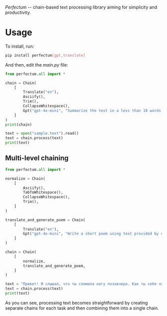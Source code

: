 _Perfectum_ -- chain-based text processing library aiming for simplicity and productivity.

# Usage

To install, run:

```bash
pip install perfectum[gpt,translate]
```

And then, edit the _main.py_ file:

```python
from perfectum.all import *

chain = Chain(
    [
        Translate("en"),
        Asciify(),
        Trim(),
        CollapseWhitespace(),
        Gpt("gpt-4o-mini", "Summarize the text in a less than 10 words."),
    ]
)
print(chain)

text = open("sample.text").read()
text = chain.process(text)
print(text)
```

## Multi-level chaining

```python
from perfectum.all import *

normalize = Chain(
    [
        Asciify(),
        TabToWhitespace(),
        CollapseWhitespace(),
        Trim(),
    ]
)

translate_and_generate_poem = Chain(
    [
        Translate("en"),
        Gpt("gpt-4o-mini", "Write a short poem using text provided by user."),
    ]
)

chain = Chain(
    [
        normalize,
        translate_and_generate_poem,
    ]
)

text = "Привет! Я слышал, что ты сломала ногу позавчера. Как ты себя чувствуешь?"
text = chain.process(text)
print(text)
```

As you can see, processing text becomes straightforward by creating separate chains for each task and then combining them into a single chain.
